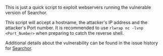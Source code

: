 
This is just a quick script to exploit webservers running the vulnerable version of Searchor.

This script will accept a hostname, the attacker's IP address and the attacker's Port number.
It is recommended to use `rlwrap nc -lvnp <Port_Number>` when preparing to catch the reverse shell.

Additional details about the vulnerability can be found in the issue history for [Searchor](https://github.com/ArjunSharda/Searchor/pull/130).

